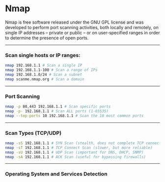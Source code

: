 # Nmap
Nmap is free software released under the GNU GPL license and was developed to perform port scanning activities, both locally and remotely, on single IP addresses – private or public – or on user-specified ranges in order to determine the presence of open ports.

---

### Scan single hosts or IP ranges:

```bash
nmap 192.168.1.1 # Scan a single IP
nmap 192.168.1.1-100 # Scan a range of IPs
nmap 192.168.1.0/24 # Scan a subnet 
nmap scanme.nmap.org # Scan a domain
```

---

### Port Scanning

```bash
nmap -p 80,443 192.168.1.1 # Scan specific ports
nmap -p- 192.168.1.1 # Scan ALL ports (1-65535)
nmap --top-ports 10 192.168.1.1 # Scan the 10 most common ports
```

---

### Scan Types (TCP/UDP)

```bash
nmap -sS 192.168.1.1 # SYN Scan (stealth, does not complete TCP connection)
nmap -sT 192.168.1.1 # TCP Connect Scan (slower, but more reliable)
nmap -sU 192.168.1.1 # UDP Scan (important for DNS, DHCP, SNMP)
nmap -sA 192.168.1.1 # ACK Scan (useful for bypassing firewalls)
```

---

### Operating System and Services Detection

```bash

```